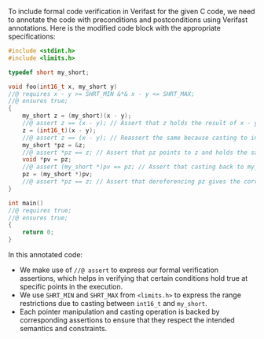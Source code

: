 To include formal code verification in Verifast for the given C code, we need to annotate the code with preconditions and postconditions using Verifast annotations. Here is the modified code block with the appropriate specifications:

```c
#include <stdint.h>
#include <limits.h>

typedef short my_short;

void foo(int16_t x, my_short y)
//@ requires x - y >= SHRT_MIN &*& x - y <= SHRT_MAX;
//@ ensures true;
{
    my_short z = (my_short)(x - y);
    //@ assert z == (x - y); // Assert that z holds the result of x - y within the bounded range
    z = (int16_t)(x - y);
    //@ assert z == (x - y); // Reassert the same because casting to int16_t should not change the value
    my_short *pz = &z;
    //@ assert *pz == z; // Assert that pz points to z and holds the same value
    void *pv = pz;
    //@ assert (my_short *)pv == pz; // Assert that casting back to my_short* yields the same pointer
    pz = (my_short *)pv;
    //@ assert *pz == z; // Assert that dereferencing pz gives the correct value of z
}

int main()
//@ requires true;
//@ ensures true;
{
    return 0;
}
```

In this annotated code:
- We make use of `//@ assert` to express our formal verification assertions, which helps in verifying that certain conditions hold true at specific points in the execution.
- We use `SHRT_MIN` and `SHRT_MAX` from `<limits.h>` to express the range restrictions due to casting between `int16_t` and `my_short`.
- Each pointer manipulation and casting operation is backed by corresponding assertions to ensure that they respect the intended semantics and constraints.

